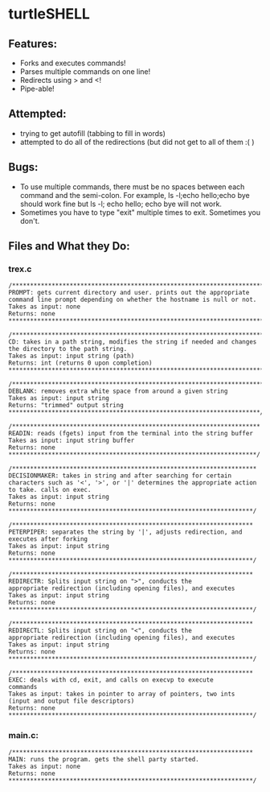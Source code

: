 # turtleSHELL

## Features:
*   Forks and executes commands!
*   Parses multiple commands on one line!
*   Redirects using > and <!
*   Pipe-able!

## Attempted:
* trying to get autofill (tabbing to fill in words)
* attempted to do all of the redirections (but did not get to all of them :( )

## Bugs:
* To use multiple commands, there must be no spaces between each command and the semi-colon. For example, ls -l;echo hello;echo bye should work fine but ls -l; echo hello; echo bye will not work.
* Sometimes you have to type "exit" multiple times to exit. Sometimes you don't.

## Files and What they Do:

### trex.c
```
/**********************************************************************
PROMPT: gets current directory and user. prints out the appropriate 
command line prompt depending on whether the hostname is null or not.  
Takes as input: none  
Returns: none 
***********************************************************************/  

/**********************************************************************
CD: takes in a path string, modifies the string if needed and changes 
the directory to the path string.  
Takes as input: input string (path)  
Returns: int (returns 0 upon completion) 
***********************************************************************/

/**********************************************************************
DEBLANK: removes extra white space from around a given string  
Takes as input: input string  
Returns: "trimmed" output string 
**********************************************************************/

/*********************************************************************
READIN: reads (fgets) input from the terminal into the string buffer 
Takes as input: input string buffer 
Returns: none 
*********************************************************************/

/********************************************************************
DECISIONMAKER: takes in string and after searching for certain 
characters such as '<', '>', or '|' determines the appropriate action 
to take. calls on exec.  
Takes as input: input string  
Returns: none 
********************************************************************/

/*******************************************************************
PETERPIPER: separates the string by '|', adjusts redirection, and 
executes after forking  
Takes as input: input string  
Returns: none 
********************************************************************/

/*******************************************************************
REDIRECTR: Splits input string on ">", conducts the
appropriate redirection (including opening files), and executes 
Takes as input: input string  
Returns: none 
********************************************************************/

/*******************************************************************
REDIRECTL: Splits input string on "<", conducts the
appropriate redirection (including opening files), and executes
Takes as input: input string  
Returns: none 
********************************************************************/

/*******************************************************************
EXEC: deals with cd, exit, and calls on execvp to execute
commands
Takes as input: takes in pointer to array of pointers, two ints 
(input and output file descriptors)  
Returns: none 
********************************************************************/
```
### main.c:
```
/*******************************************************************
MAIN: runs the program. gets the shell party started.
Takes as input: none  
Returns: none 
********************************************************************/
```
